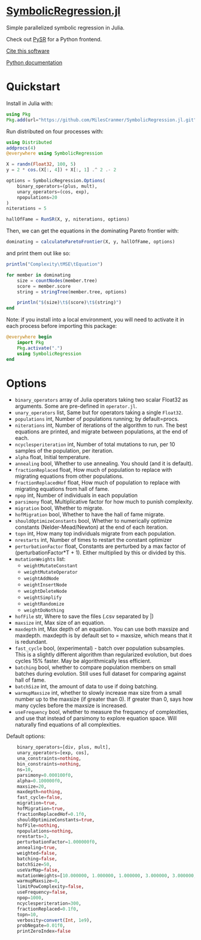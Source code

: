 # [SymbolicRegression.jl](https://github.com/MilesCranmer/SymbolicRegression.jl)

Simple parallelized symbolic regression in Julia.

Check out [PySR](https://github.com/MilesCranmer/PySR) for
a Python frontend.

[Cite this software](https://github.com/MilesCranmer/PySR/blob/master/CITATION.md)

[Python documentation](https://pysr.readthedocs.io/)


# Quickstart

Install in Julia with:
```julia
using Pkg
Pkg.add(url="https://github.com/MilesCranmer/SymbolicRegression.jl.git")
```

Run distributed on four processes with:
```julia
using Distributed
addprocs(4)
@everywhere using SymbolicRegression

X = randn(Float32, 100, 5)
y = 2 * cos.(X[:, 4]) + X[:, 1] .^ 2 .- 2

options = SymbolicRegression.Options(
    binary_operators=(plus, mult),
    unary_operators=(cos, exp),
    npopulations=20
)
niterations = 5

hallOfFame = RunSR(X, y, niterations, options)
```

Then, we can get the equations in the dominating
Pareto frontier with:
```julia
dominating = calculateParetoFrontier(X, y, hallOfFame, options)
```

and print them out like so:
```julia
println("Complexity\tMSE\tEquation")

for member in dominating
    size = countNodes(member.tree)
    score = member.score
    string = stringTree(member.tree, options)

    println("$(size)\t$(score)\t$(string)")
end
```

Note: if you install into a local environment,
you will need to activate it in each process
before importing this package:
```julia
@everywhere begin
    import Pkg
    Pkg.activate(".")
    using SymbolicRegression
end
```

# Options

- `binary_operators` array of Julia operators taking two scalar Float32
    as arguments. Some are pre-defined in `operator.jl`.
- `unary_operators` list, Same but for operators taking a single `Float32`.
- `populations` int, Number of populations running; by default=procs.
- `niterations` int, Number of iterations of the algorithm to run. The best
    equations are printed, and migrate between populations, at the
    end of each.
- `ncyclesperiteration` int, Number of total mutations to run, per 10
    samples of the population, per iteration.
- `alpha` float, Initial temperature.
- `annealing` bool, Whether to use annealing. You should (and it is default).
- `fractionReplaced` float, How much of population to replace with migrating
    equations from other populations.
- `fractionReplacedHof` float, How much of population to replace with migrating
    equations from hall of fame.
- `npop` int, Number of individuals in each population
- `parsimony` float, Multiplicative factor for how much to punish complexity.
- `migration` bool, Whether to migrate.
- `hofMigration` bool, Whether to have the hall of fame migrate.
- `shouldOptimizeConstants` bool, Whether to numerically optimize
    constants (Nelder-Mead/Newton) at the end of each iteration.
- `topn` int, How many top individuals migrate from each population.
- `nrestarts` int, Number of times to restart the constant optimizer
- `perturbationFactor` float, Constants are perturbed by a max
    factor of (perturbationFactor*T + 1). Either multiplied by this
    or divided by this.
- `mutationWeights` list:
    - `weightMutateConstant`
    - `weightMutateOperator`
    - `weightAddNode`
    - `weightInsertNode`
    - `weightDeleteNode`
    - `weightSimplify`
    - `weightRandomize`
    - `weightDoNothing`
- `hofFile` str, Where to save the files (.csv separated by |)
- `maxsize` int, Max size of an equation.
- `maxdepth` int, Max depth of an equation. You can use both maxsize and maxdepth.
    maxdepth is by default set to = maxsize, which means that it is redundant.
- `fast_cycle` bool, (experimental) - batch over population subsamples. This
    is a slightly different algorithm than regularized evolution, but does cycles
    15% faster. May be algorithmically less efficient.
- `batching` bool, whether to compare population members on small batches
    during evolution. Still uses full dataset for comparing against
    hall of fame.
- `batchSize` int, the amount of data to use if doing batching.
- `warmupMaxsize` int, whether to slowly increase max size from
    a small number up to the maxsize (if greater than 0).
    If greater than 0, says how many cycles before the maxsize
    is increased.
- `useFrequency` bool, whether to measure the frequency of complexities,
    and use that instead of parsimony to explore equation space. Will
    naturally find equations of all complexities.

Default options:

```julia
    binary_operators=[div, plus, mult],
    unary_operators=[exp, cos],
    una_constraints=nothing,
    bin_constraints=nothing,
    ns=10,
    parsimony=0.000100f0,
    alpha=0.100000f0,
    maxsize=20,
    maxdepth=nothing,
    fast_cycle=false,
    migration=true,
    hofMigration=true,
    fractionReplacedHof=0.1f0,
    shouldOptimizeConstants=true,
    hofFile=nothing,
    npopulations=nothing,
    nrestarts=3,
    perturbationFactor=1.000000f0,
    annealing=true,
    weighted=false,
    batching=false,
    batchSize=50,
    useVarMap=false,
    mutationWeights=[10.000000, 1.000000, 1.000000, 3.000000, 3.000000, 0.010000, 1.000000, 1.000000],
    warmupMaxsize=0,
    limitPowComplexity=false,
    useFrequency=false,
    npop=1000,
    ncyclesperiteration=300,
    fractionReplaced=0.1f0,
    topn=10,
    verbosity=convert(Int, 1e9),
    probNegate=0.01f0,
    printZeroIndex=false
```
